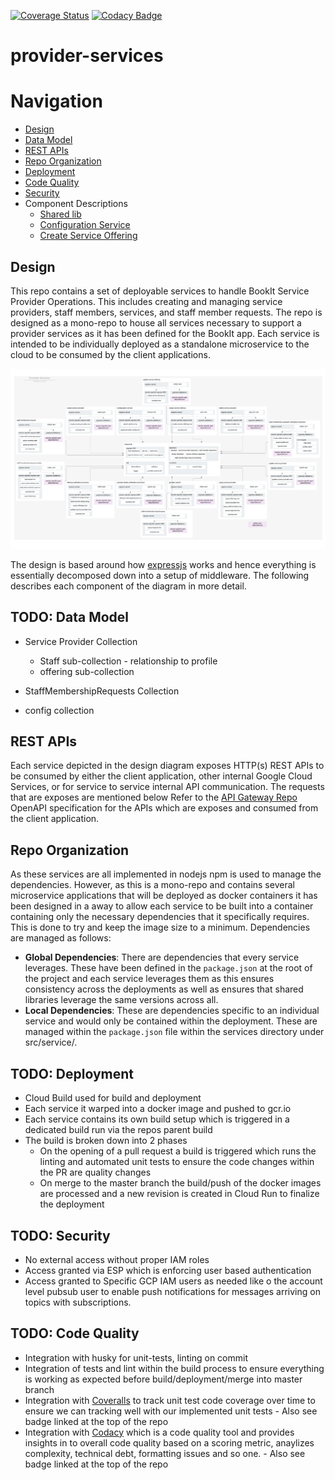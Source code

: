 [![Coverage Status](https://coveralls.io/repos/github/bookit-app/provider-services/badge.svg?branch=master)](https://coveralls.io/github/bookit-app/provider-services?branch=master)
[![Codacy Badge](https://api.codacy.com/project/badge/Grade/7c29b8b5b8b74764935483aab91973d0)](https://www.codacy.com/gh/bookit-app/provider-services?utm_source=github.com&utm_medium=referral&utm_content=bookit-app/provider-services&utm_campaign=Badge_Grade)

# provider-services

# Navigation

- [Design](#Design)
- [Data Model](#Data-Model)
- [REST APIs](#REST-APIs)
- [Repo Organization](#Repo-Organization)
- [Deployment](#Deployment)
- [Code Quality](#Code-Quality)
- [Security](#Security)
- Component Descriptions
  - [Shared lib](./src/lib/README.md)
  - [Configuration Service](./src/services/configuration-service/README.md)
  - [Create Service Offering](#Create-Service-Offering)

## Design

This repo contains a set of deployable services to handle BookIt Service Provider Operations. This includes creating and managing service providers, staff members, services, and staff member requests. The repo is designed as a mono-repo to house all services necessary to support a provider services as it has been defined for the BookIt app. Each service is intended to be individually deployed as a standalone microservice to the cloud to be consumed by the client applications.

[![design](./docs/images/design.png)](./docs/images/design.png)

The design is based around how [expressjs](https://expressjs.com) works and hence everything is essentially decomposed down into a setup of middleware. The following describes each component of the diagram in more detail.

## TODO: Data Model

- Service Provider Collection
    - Staff sub-collection - relationship to profile
    - offering sub-collection

- StaffMembershipRequests Collection

- config collection

## REST APIs

Each service depicted in the design diagram exposes HTTP(s) REST APIs to be consumed by either the client application, other internal Google Cloud Services, or for service to service internal API communication. The requests that are exposes are mentioned below Refer to the [API Gateway Repo](https://github.com/bookit-app/api-gateway) OpenAPI specification for the APIs which are exposes and consumed from the client application.

## Repo Organization

As these services are all implemented in nodejs npm is used to manage the dependencies. However, as this is a mono-repo and contains several microservice applications that will be deployed as docker containers it has been designed in a away to allow each service to be built into a container containing only the necessary dependencies that it specifically requires. This is done to try and keep the image size to a minimum. Dependencies are managed as follows:

- **Global Dependencies**: There are dependencies that every service leverages. These have been defined in the `package.json` at the root of the project and each service leverages them as this ensures consistency across the deployments as well as ensures that shared libraries leverage the same versions across all.
- **Local Dependencies**: These are dependencies specific to an individual service and would only be contained within the deployment. These are managed within the `package.json` file within the services directory under src/service/<service-name>.

## TODO: Deployment

- Cloud Build used for build and deployment
- Each service it warped into a docker image and pushed to gcr.io
- Each service contains its own build setup which is triggered in a dedicated build run via the repos parent build
- The build is broken down into 2 phases
    - On the opening of a pull request a build is triggered which runs the linting and automated unit tests to ensure the code changes within the PR are quality changes
    - On merge to the master branch the build/push of the docker images are processed and a new revision is created in Cloud Run to finalize the deployment

## TODO: Security

- No external access without proper IAM roles
- Access granted via ESP which is enforcing user based authentication
- Access granted to Specific GCP IAM users as needed like o the account level pubsub user to enable push notifications for messages arriving on topics with subscriptions.

## TODO: Code Quality

- Integration with husky for unit-tests, linting on commit
- Integration of tests and lint within the build process to ensure everything is working as expected before build/deployment/merge into master branch
- Integration with [Coveralls](https://coveralls.io/github/bookit-app/provider-services?branch=master) to track unit test code coverage over time to ensure we can tracking well with our implemented unit tests - Also see badge linked at the top of the repo
- Integration with [Codacy](https://www.codacy.com/gh/bookit-app/provider-services?utm_source=github.com&utm_medium=referral&utm_content=bookit-app/provider-services&utm_campaign=Badge_Grade) which is a code quality tool and provides insights in to overall code quality based on a scoring metric, anaylizes complexity, technical debt, formatting issues and so one. - Also see badge linked at the top of the repo


